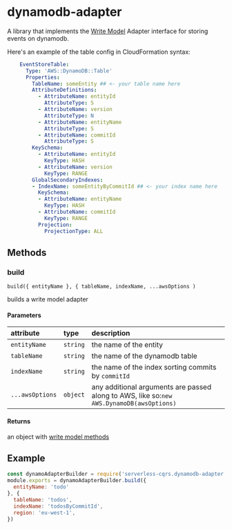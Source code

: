 # dynamodb-adapter

A library that implements the [Write Model](https://serverless-cqrs.gitbook.io/serverless-cqrs/advanced/repository/write-model) Adapter interface for storing events on dynamodb.

Here's an example of the table config in CloudFormation syntax:

```yaml
    EventStoreTable:
      Type: 'AWS::DynamoDB::Table'
      Properties:
        TableName: someEntity ## <- your table name here
        AttributeDefinitions: 
          - AttributeName: entityId
            AttributeType: S
          - AttributeName: version
            AttributeType: N
          - AttributeName: entityName
            AttributeType: S
          - AttributeName: commitId
            AttributeType: S
        KeySchema:
          - AttributeName: entityId
            KeyType: HASH
          - AttributeName: version
            KeyType: RANGE
        GlobalSecondaryIndexes:
        - IndexName: someEntityByCommitId ## <- your index name here
          KeySchema:
          - AttributeName: entityName
            KeyType: HASH
          - AttributeName: commitId
            KeyType: RANGE
          Projection:
            ProjectionType: ALL
```

## Methods

### build

`build({ entityName }, { tableName, indexName, ...awsOptions )` 

builds a write model adapter 

#### Parameters

| attribute | type | description |
| :--- | :--- | :--- |
| `entityName` | `string` | the name of the entity |
| `tableName` | `string` | the name of the dynamodb table |
| `indexName` | `string` | the name of the index sorting commits by `commitId` |
| `...awsOptions` | `object` | any additional arguments are passed along to AWS, like so:`new AWS.DynamoDB(awsOptions)` |

#### Returns

an object with [write model methods](https://serverless-cqrs.gitbook.io/serverless-cqrs/advanced/repository/write-model#methods)

## Example

```javascript
const dynamoAdapterBuilder = require('serverless-cqrs.dynamodb-adapter')
module.exports = dynamoAdapterBuilder.build({ 
  entityName: 'todo'
}, {
  tableName: 'todos',
  indexName: 'todosByCommitId',
  region: 'eu-west-1',
})
```
